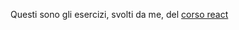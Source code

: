 Questi sono gli esercizi, svolti da me, del <a href="https://www.udemy.com/share/104BL63@JjM5xEqOUf8oG5fHzqydBuG2EGBNqSCpoPSmfjuzzVu3Q9bYw04_ohSV5QpduYXA/"> corso react </a>
